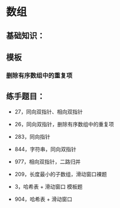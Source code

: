 # 数组

## 基础知识：

## 模板

### 删除有序数组中的重复项



## 练手题目：

- 27，同向双指针、相向双指针
- 26，同向双指针，删除有序数组中的重复项
- 283，同向指针
- 844，字符串，同向双指针
- 977，相向双指针，二路归并

- 209，长度最小的子数组，滑动窗口裸题
- 3，哈希表 + 滑动窗口 模板题
- 904，哈希表 + 滑动窗口